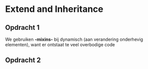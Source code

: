 # Extend and Inheritance

## Opdracht 1
We gebruiken **-mixins-** bij dynamisch (aan verandering onderhevig elementen), want er ontstaat te veel overbodige code

## Opdracht 2
